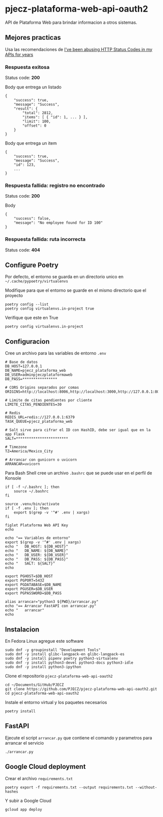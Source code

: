 # pjecz-plataforma-web-api-oauth2

API de Plataforma Web para brindar informacion a otros sistemas.

## Mejores practicas

Usa las recomendaciones de [I've been abusing HTTP Status Codes in my APIs for years](https://blog.slimjim.xyz/posts/stop-using-http-codes/)

### Respuesta exitosa

Status code: **200**

Body que entrega un listado

    {
        "success": true,
        "message": "Success",
        "result": {
            "total": 2812,
            "items": [ { "id": 1, ... } ],
            "limit": 100,
            "offset": 0
        }
    }

Body que entrega un item

    {
        "success": true,
        "message": "Success",
        "id": 123,
        ...
    }

### Respuesta fallida: registro no encontrado

Status code: **200**

Body

    {
        "success": false,
        "message": "No employee found for ID 100"
    }

### Respuesta fallida: ruta incorrecta

Status code: **404**

## Configure Poetry

Por defecto, el entorno se guarda en un directorio unico en `~/.cache/pypoetry/virtualenvs`

Modifique para que el entorno se guarde en el mismo directorio que el proyecto

    poetry config --list
    poetry config virtualenvs.in-project true

Verifique que este en True

    poetry config virtualenvs.in-project

## Configuracion

Cree un archivo para las variables de entorno `.env`

    # Base de datos
    DB_HOST=127.0.0.1
    DB_NAME=pjecz_plataforma_web
    DB_USER=adminpjeczplataformaweb
    DB_PASS=****************

    # CORS Origins separados por comas
    ORIGINS=http://localhost:8006,http://localhost:3000,http://127.0.0.1:8006,http://127.0.0.1:3000

    # Limite de citas pendientes por cliente
    LIMITE_CITAS_PENDIENTES=30

    # Redis
    REDIS_URL=redis://127.0.0.1:6379
    TASK_QUEUE=pjecz_plataforma_web

    # Salt sirve para cifrar el ID con HashID, debe ser igual que en la app Flask
    SALT=************************

    # Timezone
    TZ=America/Mexico_City

    # Arrancar con gunicorn o uvicorn
    ARRANCAR=uvicorn

Para Bash Shell cree un archivo `.bashrc` que se puede usar en el perfil de Konsole

    if [ -f ~/.bashrc ]; then
        source ~/.bashrc
    fi

    source .venv/bin/activate
    if [ -f .env ]; then
        export $(grep -v '^#' .env | xargs)
    fi

    figlet Plataforma Web API Key
    echo

    echo "== Variables de entorno"
    export $(grep -v '^#' .env | xargs)
    echo "   DB_HOST: ${DB_HOST}"
    echo "   DB_NAME: ${DB_NAME}"
    echo "   DB_USER: ${DB_USER}"
    echo "   DB_PASS: ${DB_PASS}"
    echo "   SALT: ${SALT}"
    echo

    export PGHOST=$DB_HOST
    export PGPORT=5432
    export PGDATABASE=$DB_NAME
    export PGUSER=$DB_USER
    export PGPASSWORD=$DB_PASS

    alias arrancar="python3 ${PWD}/arrancar.py"
    echo "== Arrancar FastAPI con arrancar.py"
    echo "   arrancar"
    echo

## Instalacion

En Fedora Linux agregue este software

    sudo dnf -y groupinstall "Development Tools"
    sudo dnf -y install glibc-langpack-en glibc-langpack-es
    sudo dnf -y install pipenv poetry python3-virtualenv
    sudo dnf -y install python3-devel python3-docs python3-idle
    sudo dnf -y install python3-ipython

Clone el repositorio `pjecz-plataforma-web-api-oauth2`

    cd ~/Documents/GitHub/PJECZ
    git clone https://github.com/PJECZ/pjecz-plataforma-web-api-oauth2.git
    cd pjecz-plataforma-web-api-oauth2

Instale el entorno virtual y los paquetes necesarios

    poetry install

## FastAPI

Ejecute el script `arrancar.py` que contiene el comando y parametros para arrancar el servicio

    ./arrancar.py

## Google Cloud deployment

Crear el archivo `requirements.txt`

    poetry export -f requirements.txt --output requirements.txt --without-hashes

Y subir a Google Cloud

    gcloud app deploy
